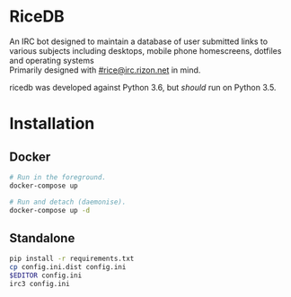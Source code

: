 RiceDB
======

An IRC bot designed to maintain a database of user submitted links to various subjects including desktops, mobile phone homescreens, dotfiles and operating systems  
Primarily designed with [#rice@irc.rizon.net](https://qchat.rizon.net/?channels=rice) in mind.

ricedb was developed against Python 3.6, but *should* run on Python 3.5.

# Installation

## Docker


```sh
# Run in the foreground.
docker-compose up

# Run and detach (daemonise).
docker-compose up -d
```

## Standalone

```sh
pip install -r requirements.txt
cp config.ini.dist config.ini
$EDITOR config.ini
irc3 config.ini
```
